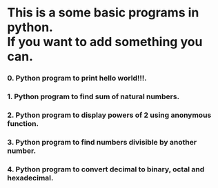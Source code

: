 <h1>This is a some basic programs in python.<br>If you want to add something you can.</h1>
<h3>0. Python program to print hello world!!!.</h3>
<h3>1. Python program to find sum of natural numbers.</h3>
<h3>2. Python program to display powers of 2 using anonymous function.</h3>
<h3>3. Python program to find numbers divisible by another number.</h3>
<h3>4. Python program to convert decimal to binary, octal and hexadecimal.</h3>